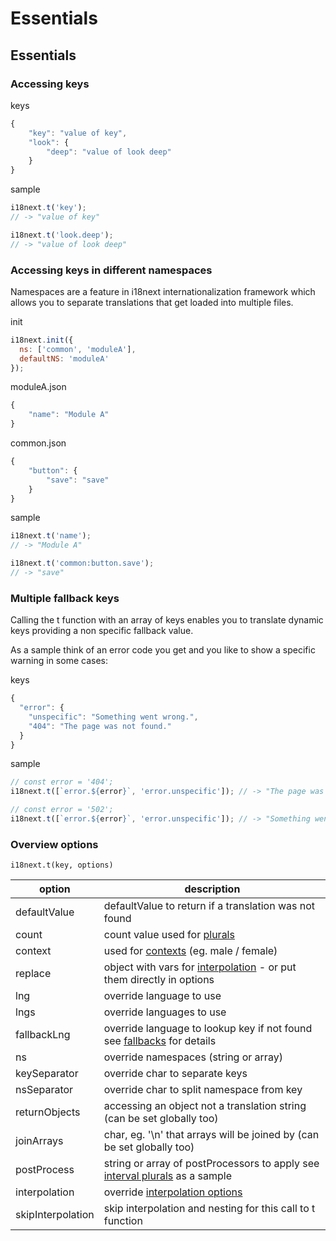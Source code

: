 # Essentials

## Essentials

### Accessing keys

keys

```javascript
{
    "key": "value of key",
    "look": {
        "deep": "value of look deep"
    }
}
```

sample

```javascript
i18next.t('key');
// -> "value of key"

i18next.t('look.deep');
// -> "value of look deep"
```

### Accessing keys in different namespaces

Namespaces are a feature in i18next internationalization framework which allows you to separate translations that get loaded into multiple files.

init

```javascript
i18next.init({
  ns: ['common', 'moduleA'],
  defaultNS: 'moduleA'
});
```

moduleA.json

```javascript
{
    "name": "Module A"
}
```

common.json

```javascript
{
    "button": {
        "save": "save"
    }
}
```

sample

```javascript
i18next.t('name');
// -> "Module A"

i18next.t('common:button.save');
// -> "save"
```

### Multiple fallback keys

Calling the t function with an array of keys enables you to translate dynamic keys providing a non specific fallback value.

As a sample think of an error code you get and you like to show a specific warning in some cases:

keys

```javascript
{
  "error": {
    "unspecific": "Something went wrong.",
    "404": "The page was not found."
  }
}
```

sample

```javascript
// const error = '404';
i18next.t([`error.${error}`, 'error.unspecific']); // -> "The page was not found"

// const error = '502';
i18next.t([`error.${error}`, 'error.unspecific']); // -> "Something went wrong"
```

### Overview options

`i18next.t(key, options)`

| option | description |
| --- | --- |
| defaultValue | defaultValue to return if a translation was not found |
| count | count value used for [plurals](plurals.md) |
| context | used for [contexts](context.md) \(eg. male / female\) |
| replace | object with vars for [interpolation](interpolation.md) - or put them directly in options |
| lng | override language to use |
| lngs | override languages to use |
| fallbackLng | override language to lookup key if not found see [fallbacks](../principles/fallback.md) for details |
| ns | override namespaces \(string or array\) |
| keySeparator | override char to separate keys |
| nsSeparator | override char to split namespace from key |
| returnObjects | accessing an object not a translation string \(can be set globally too\) |
| joinArrays | char, eg. '\n' that arrays will be joined by \(can be set globally too\) |
| postProcess | string or array of postProcessors to apply see  [interval plurals](plurals.md) as a sample |
| interpolation | override [interpolation options](interpolation.md) |
| skipInterpolation | skip interpolation and nesting for this call to t function |

